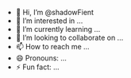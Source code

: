 - 👋 Hi, I’m @shadowFient
- 👀 I’m interested in ...
- 🌱 I’m currently learning ...
- 💞️ I’m looking to collaborate on ...
- 📫 How to reach me ...
- 😄 Pronouns: ...
- ⚡ Fun fact: ...

<!---
shadowFient/shadowFient is a ✨ special ✨ repository because its `README.md` (this file) appears on your GitHub profile.
You can click the Preview link to take a look at your changes.
--->
